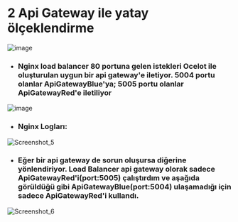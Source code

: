 # 2 Api Gateway ile yatay ölçeklendirme

![image](https://github.com/user-attachments/assets/970e0fd5-9268-4df0-b84c-d91973773d7d)

 * ### Nginx load balancer 80 portuna gelen istekleri Ocelot ile oluşturulan uygun bir api gateway'e iletiyor. 5004 portu olanlar ApiGatewayBlue'ya; 5005 portu olanlar ApiGatewayRed'e iletiliyor

![image](https://github.com/user-attachments/assets/01b93053-a309-4644-9ee8-00085ee46ea1)

* ### Nginx Logları:

![Screenshot_5](https://github.com/user-attachments/assets/9c23f2d6-0cde-4bfa-920c-8c34c3160c32)

* ### Eğer bir api gateway de sorun oluşursa diğerine yönlendiriyor. Load Balancer api gateway olorak sadece ApiGatewayRed'i(port:5005) çalıştırdım ve aşağıda görüldüğü gibi ApiGatewayBlue(port:5004) ulaşamadığı için sadece ApiGatewayRed'i kullandı.

![Screenshot_6](https://github.com/user-attachments/assets/ef2fdb58-d464-46e9-ac4c-adbe2218e6b2)


